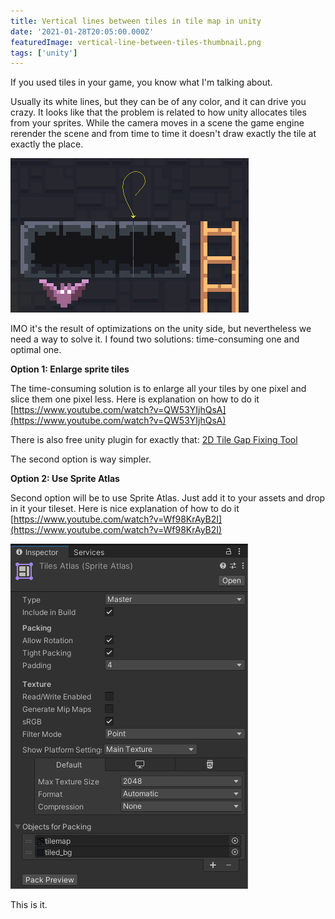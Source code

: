 ```yaml
---
title: Vertical lines between tiles in tile map in unity
date: '2021-01-28T20:05:00.000Z'
featuredImage: vertical-line-between-tiles-thumbnail.png
tags: ['unity']
---
```


If you used tiles in your game, you know what I'm talking about.

Usually its white lines, but they can be of any color, and it can drive you crazy.
It looks like that the problem is related to how unity allocates tiles from your sprites.
While the camera moves in a scene the game engine rerender the scene and from time to time it doesn't draw exactly the tile at exactly the place.

![Vertical line between tiles](vertical-line-between-tiles.png)

IMO it's the result of optimizations on the unity side, but nevertheless we need a way to solve it.
I found two solutions: time-consuming one and optimal one.

**Option 1: Enlarge sprite tiles**

The time-consuming solution is to enlarge all your tiles by one pixel and slice them one pixel less.
Here is explanation on how to do it [https://www.youtube.com/watch?v=QW53YIjhQsA](https://www.youtube.com/watch?v=QW53YIjhQsA)

There is also free unity plugin for exactly that: [2D Tile Gap Fixing Tool](https://assetstore.unity.com/packages/2d/textures-materials/tiles/2d-tile-gap-fixing-tool-157060)

The second option is way simpler.

**Option 2: Use Sprite Atlas**

Second option will be to use Sprite Atlas. Just add it to your assets and drop in it your tileset.
Here is nice explanation of how to do it [https://www.youtube.com/watch?v=Wf98KrAyB2I](https://www.youtube.com/watch?v=Wf98KrAyB2I)

![Sprite Atlas](sprite-atlas.png)

This is it.
